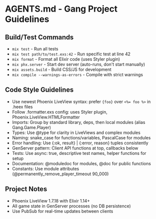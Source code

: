 # AGENTS.md - Gang Project Guidelines

## Build/Test Commands
- `mix test` - Run all tests
- `mix test path/to/test.exs:42` - Run specific test at line 42
- `mix format` - Format all Elixir code (uses Styler plugin)
- `mix phx.server` - Start dev server (auto-runs, don't start manually)
- `mix assets.build` - Build CSS/JS for development
- `mix compile --warnings-as-errors` - Compile with strict warnings

## Code Style Guidelines
- Use newest Phoenix LiveView syntax: prefer `{foo}` over `<%= foo %>` in .heex files
- Follow .formatter.exs config: uses Styler plugin, Phoenix.LiveView.HTMLFormatter
- Imports: Group by standard library, deps, then local modules (alias Gang.Game.Player)
- Types: Use @type for clarity in LiveViews and complex modules
- Naming: snake_case for functions/variables, PascalCase for modules
- Error handling: Use {:ok, result} | {:error, reason} tuples consistently
- GenServer pattern: Client API functions at top, callbacks below
- Tests: Use async: true, descriptive test names, helper functions for setup
- Documentation: @moduledoc for modules, @doc for public functions
- Constants: Use module attributes (@permanently_remove_player_timeout 90_000)

## Project Notes
- Phoenix LiveView 1.7.18 with Elixir 1.14+
- All game state in GenServer processes (no DB persistence)
- Use PubSub for real-time updates between clients